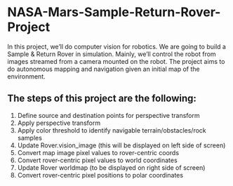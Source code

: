 # NASA-Mars-Sample-Return-Rover-Project
In this project, we’ll do computer vision for robotics. We are going to build a Sample &amp; Return Rover in simulation. Mainly, we’ll control the robot from images streamed from a camera mounted on the robot. The project aims to do autonomous mapping and navigation given an initial map of the environment.

## The steps of this project are the following: 
1) Define source and destination points for perspective transform
2) Apply perspective transform
3) Apply color threshold to identify navigable terrain/obstacles/rock samples
4) Update Rover.vision_image (this will be displayed on left side of screen)
5) Convert map image pixel values to rover-centric coords
6) Convert rover-centric pixel values to world coordinates
7) Update Rover worldmap (to be displayed on right side of screen)
8) Convert rover-centric pixel positions to polar coordinates



